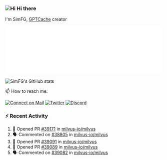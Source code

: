 ### <img src='https://qpluspicture.oss-cn-beijing.aliyuncs.com/6LjjQA/Hi.gif' alt='Hi' width="24"/> Hi there

I'm SimFG, [GPTCache](https://github.com/zilliztech/GPTCache) creator

![Metrics 👋](/metrics.plugin.followup.user.svg)

![SimFG's GitHub stats](https://github-readme-stats.vercel.app/api?username=SimFG&show_icons=true&theme=radical&count_private=true)

📫 How to reach me:

[![Connect on Mail](https://img.shields.io/badge/Ask%20me-anything-1abc9c.svg)](mailto:1142838399@qq.com)
[![Twitter](https://img.shields.io/twitter/follow/FogSim?style=social)](https://twitter.com/FogSim)
[![Discord](https://img.shields.io/discord/1092648432495251507?label=Discord&logo=discord)](https://discord.gg/Q8C6WEjSWV)

### :zap: Recent Activity

<!--START_SECTION:activity-->
1. 💪 Opened PR [#39171](https://github.com/milvus-io/milvus/pull/39171) in [milvus-io/milvus](https://github.com/milvus-io/milvus)
2. 🗣 Commented on [#38805](https://github.com/milvus-io/milvus/issues/38805) in [milvus-io/milvus](https://github.com/milvus-io/milvus)
3. 💪 Opened PR [#39091](https://github.com/milvus-io/milvus/pull/39091) in [milvus-io/milvus](https://github.com/milvus-io/milvus)
4. 💪 Opened PR [#39089](https://github.com/milvus-io/milvus/pull/39089) in [milvus-io/milvus](https://github.com/milvus-io/milvus)
5. 🗣 Commented on [#39082](https://github.com/milvus-io/milvus/issues/39082) in [milvus-io/milvus](https://github.com/milvus-io/milvus)
<!--END_SECTION:activity-->

